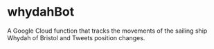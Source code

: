 # whydahBot
A Google Cloud function that tracks the movements of the sailing ship Whydah of Bristol and Tweets position changes.
